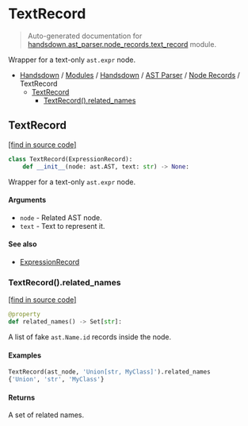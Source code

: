 # TextRecord

> Auto-generated documentation for [handsdown.ast_parser.node_records.text_record](https://github.com/vemel/handsdown/blob/main/handsdown/ast_parser/node_records/text_record.py) module.

Wrapper for a text-only `ast.expr` node.

- [Handsdown](../../../README.md#-handsdown---python-documentation-generator) / [Modules](../../../MODULES.md#modules) / [Handsdown](../../index.md#handsdown) / [AST Parser](../index.md#ast-parser) / [Node Records](index.md#node-records) / TextRecord
    - [TextRecord](#textrecord)
        - [TextRecord().related_names](#textrecordrelated_names)

## TextRecord

[[find in source code]](https://github.com/vemel/handsdown/blob/main/handsdown/ast_parser/node_records/text_record.py#L12)

```python
class TextRecord(ExpressionRecord):
    def __init__(node: ast.AST, text: str) -> None:
```

Wrapper for a text-only `ast.expr` node.

#### Arguments

- `node` - Related AST node.
- `text` - Text to represent it.

#### See also

- [ExpressionRecord](expression_record.md#expressionrecord)

### TextRecord().related_names

[[find in source code]](https://github.com/vemel/handsdown/blob/main/handsdown/ast_parser/node_records/text_record.py#L28)

```python
@property
def related_names() -> Set[str]:
```

A list of fake `ast.Name.id` records inside the node.

#### Examples

```python
TextRecord(ast_node, 'Union[str, MyClass]').related_names
{'Union', 'str', 'MyClass'}
```

#### Returns

A set of related names.
